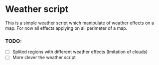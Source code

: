 # Weather script

This is a simple weather script which manipulate of weather effects on a map. For now all effects applying on all perimeter of a map.

### TODO:

- [ ] Splited regions with different weather effects (Imitation of clouds)
- [ ] More clever the weather script
